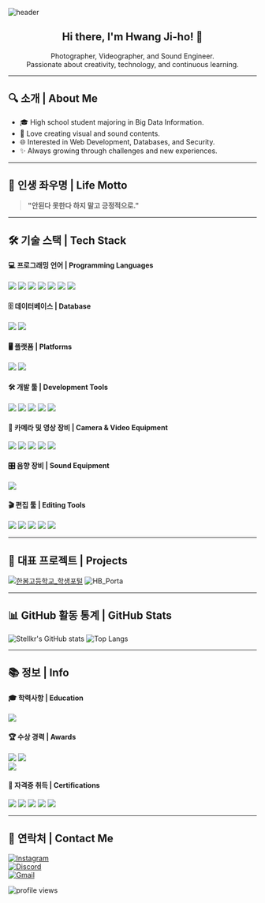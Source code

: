 <!-- README.md -->

<!-- 헤더 배너 -->
![header](https://capsule-render.vercel.app/api?type=waving&color=0:1770ff,100:00c7b7&height=200&text=stellkr's%20GitHub&fontColor=ffffff&fontSize=45&animation=twinkling&fontAlignY=40)

<h2 align="center">Hi there, I'm Hwang Ji-ho! 👋</h2>

<p align="center">
Photographer, Videographer, and Sound Engineer.<br/>
Passionate about creativity, technology, and continuous learning.
</p>


---

## 🔍 소개 | About Me
- 🎓 High school student majoring in Big Data Information.
- 🎥 Love creating visual and sound contents.
- 🌐 Interested in Web Development, Databases, and Security.
- ✨ Always growing through challenges and new experiences.


---

## 🌟 인생 좌우명 | Life Motto

> **"안된다 못한다 하지 말고 긍정적으로."**


---

## 🛠️ 기술 스택 | Tech Stack

#### 💻 프로그래밍 언어 | Programming Languages
<p>
  <img src="https://img.shields.io/badge/Python-3776AB?style=for-the-badge&logo=python&logoColor=white"/>
  <img src="https://img.shields.io/badge/PHP-8892BF?style=for-the-badge&logo=php&logoColor=white"/>
  <img src="https://img.shields.io/badge/HTML5-E34F26?style=for-the-badge&logo=html5&logoColor=white"/>
  <img src="https://img.shields.io/badge/CSS3-1572B6?style=for-the-badge&logo=css3&logoColor=white"/>
  <img src="https://img.shields.io/badge/JavaScript-F7DF1E?style=for-the-badge&logo=javascript&logoColor=black"/>
  <img src="https://img.shields.io/badge/discord.py-5865F2?style=for-the-badge&logo=discord&logoColor=white"/>
  <img src="https://img.shields.io/badge/disnake-5865F2?style=for-the-badge&logo=discord&logoColor=white"/>
</p>

#### 🗄️ 데이터베이스 | Database
<p>
  <img src="https://img.shields.io/badge/MySQL-4479A1?style=for-the-badge&logo=mysql&logoColor=white"/>
  <img src="https://img.shields.io/badge/Oracle-F80000?style=for-the-badge&logo=oracle&logoColor=white"/>
</p>

#### 🖥️ 플랫폼 | Platforms
<p>
  <img src="https://img.shields.io/badge/Windows-0078D6?style=for-the-badge&logo=windows&logoColor=white"/>
  <img src="https://img.shields.io/badge/Netlify-00C7B7?style=for-the-badge&logo=netlify&logoColor=white"/>
</p>

#### 🛠️ 개발 툴 | Development Tools
<p>
  <img src="https://img.shields.io/badge/Visual%20Studio%20Code-007ACC?style=for-the-badge&logo=visualstudiocode&logoColor=white"/>
  <img src="https://img.shields.io/badge/Eclipse-2C2255?style=for-the-badge&logo=eclipseide&logoColor=white"/>
  <img src="https://img.shields.io/badge/PyCharm-000000?style=for-the-badge&logo=pycharm&logoColor=white"/>
  <img src="https://img.shields.io/badge/Jupyter%20Notebook-F37626?style=for-the-badge&logo=jupyter&logoColor=white"/>
  <img src="https://img.shields.io/badge/XAMPP-FB7A24?style=for-the-badge&logo=xampp&logoColor=white"/>
</p>

#### 🎥 카메라 및 영상 장비 | Camera & Video Equipment
<p>
  <img src="https://img.shields.io/badge/Canon%20EOS%20550D-000000?style=for-the-badge&logoWidth=20&logo=https://upload.wikimedia.org/wikipedia/commons/3/3d/Canon_wordmark.svg"/>
  <img src="https://img.shields.io/badge/Canon%20EOS%20700D-000000?style=for-the-badge&logoWidth=20&logo=https://upload.wikimedia.org/wikipedia/commons/3/3d/Canon_wordmark.svg"/>
  <img src="https://img.shields.io/badge/Canon%20EOS%206D%20Mark%20II-000000?style=for-the-badge&logoWidth=20&logo=https://upload.wikimedia.org/wikipedia/commons/3/3d/Canon_wordmark.svg"/>
  <img src="https://img.shields.io/badge/Canon%20XA40-000000?style=for-the-badge&logoWidth=20&logo=https://upload.wikimedia.org/wikipedia/commons/3/3d/Canon_wordmark.svg"/>
  <img src="https://img.shields.io/badge/Lumix%20DMC--G85-000000?style=for-the-badge&logo=panasonic&logoColor=white"/>
</p>

#### 🎛️ 음향 장비 | Sound Equipment
<p>
  <img src="https://img.shields.io/badge/Behringer%20X32-FFCC00?style=for-the-badge&logo=behringer&logoColor=black"/>
</p>

#### 🎬 편집 툴 | Editing Tools
<p>
  <img src="https://img.shields.io/badge/Adobe%20Premiere%20Pro-9999FF?style=for-the-badge&logo=adobepremierepro&logoColor=white"/>
  <img src="https://img.shields.io/badge/Adobe%20After%20Effects-9999FF?style=for-the-badge&logo=adobeaftereffects&logoColor=white"/>
  <img src="https://img.shields.io/badge/Adobe%20Photoshop-31A8FF?style=for-the-badge&logo=adobephotoshop&logoColor=white"/>
  <img src="https://img.shields.io/badge/Adobe%20Illustrator-FF9A00?style=for-the-badge&logo=adobeillustrator&logoColor=white"/>
  <img src="https://img.shields.io/badge/MiriCanvas-FF7F50?style=for-the-badge&logoColor=white"/>
</p>


---

## 📅 대표 프로젝트 | Projects

[![한봄고등학교_학생포털](https://img.shields.io/badge/한봄고등학교_학생포털-0d1117?style=for-the-badge&logo=netlify&logoColor=white)](https://hanbomgo.kr)
![HB_Porta](https://img.shields.io/badge/HB_Portal-제작중-0d1117?style=for-the-badge&logo=netlify&logoColor=white)


---

<!-- ## 🚀 개발 예정 프로젝트 | Upcoming Projects
- 📦 HB Portal (학생용 포탈사이트 & 어플리케이션)
- 📦 성경QT 사이트!

---
-->
## 📊 GitHub 활동 통계 | GitHub Stats

![Stellkr's GitHub stats](https://github-readme-stats.vercel.app/api?username=stellkr&show_icons=true&theme=tokyonight)
![Top Langs](https://github-readme-stats.vercel.app/api/top-langs/?username=stellkr&layout=compact&theme=tokyonight)

---

## 📚 정보 | Info

#### 🎓 학력사항 | Education
<p>
  <img src="https://img.shields.io/badge/한봄고등학교-빅데이터정보과-3776AB?style=for-the-badge&logo=graduation-cap&logoColor=white"/>
</p>

#### 🏆 수상 경력 | Awards
<p>
  <img src="https://img.shields.io/badge/제2회_경운대학교_지능형_모빌리티_SW_경진대회-은상-9CA3AF?style=for-the-badge&logo=trophy&logoColor=white"/>
  <img src="https://img.shields.io/badge/2023학년_한봄고등학교_프로그래밍_경진대회-금상-FACC15?style=for-the-badge&logo=trophy&logoColor=white"/><br>
  <img src="https://img.shields.io/badge/2024학년_한봄고등학교_프로그래밍_경진대회-동상-9CA3AF?style=for-the-badge&logo=trophy&logoColor=white"/>
</p>

#### 📜 자격증 취득 | Certifications
<p>
  <img src="https://img.shields.io/badge/해킹보안전문가-3급-00BFFF?style=for-the-badge&logo=security&logoColor=white"/>
  <img src="https://img.shields.io/badge/ITQ A등급-아래한글-00BFFF?style=for-the-badge&logo=microsoftword&logoColor=white"/>
  <img src="https://img.shields.io/badge/파이썬마스터-3급-00BFFF?style=for-the-badge&logo=security&logoColor=white"/>
  <img src="https://img.shields.io/badge/ITQ B등급-엑셀-00BFFF?style=for-the-badge&logo=microsoftexcel&logoColor=white"/>
  <img src="https://img.shields.io/badge/ITQ B등급-파워포인트-00BFFF?style=for-the-badge&logo=microsoftpowerpoint&logoColor=white"/>
</p>

---

## 📢 연락처 | Contact Me

[![Instagram](https://img.shields.io/badge/Instagram-E4405F?style=for-the-badge&logo=instagram&logoColor=white)](https://www.instagram.com/jx.h0__/)  
[![Discord](https://img.shields.io/badge/Discord-5865F2?style=for-the-badge&logo=discord&logoColor=white)](https://discord.com/users/990129125534601246)  
[![Gmail](https://img.shields.io/badge/Gmail-D14836?style=for-the-badge&logo=gmail&logoColor=white)](mailto:neondev723@gmail.com)

<p align="left">
  <img src="https://komarev.com/ghpvc/?username=stellkr&label=Profile%20views&color=0e75b6&style=for-the-badge" alt="profile views"/>
</p>
